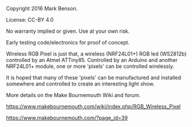 Copyright 2016 Mark Benson.

License: CC-BY 4.0

No warranty implied or given. Use at your own risk.

Early testing code/electronics for proof of concept.

Wireless RGB Pixel is just that, a wireless (NRF24L01+) RGB led (WS2812b) controlled by an Atmel ATTiny85. Controlled by an Arduino and another NRF24L01+ module, one or more 'pixels' can be controlled wirelessly.

It is hoped that many of these 'pixels' can be manufactured and installed somewhere and controlled to create an interesting light show.

More details on the Make Bournemouth Wiki and forum.

https://www.makebournemouth.com/wiki/index.php/RGB_Wireless_Pixel

https://www.makebournemouth.com/?page_id=39
